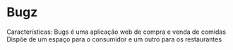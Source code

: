 # Bugz

Características:
Bugs é uma aplicação web de compra e venda de comidas
Dispõe de um espaço para o consumidor e um outro para os restaurantes